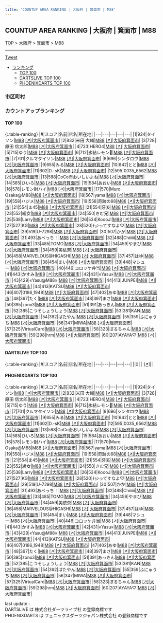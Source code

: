 ```yaml
---
title: 'COUNTUP AREA RANKING | 大阪府 | 箕面市 | M88'
---
```

## COUNTUP AREA RANKING | 大阪府 | 箕面市 | M88

[TOP](/darts/rank/) > [大阪府](/darts/rank/大阪府/) > [箕面市](/darts/rank/大阪府/箕面市/) > M88

___

<a href="https://twitter.com/share?ref_src=twsrc%5Etfw" data-text="COUNTUP AREA RANKING | 大阪府箕面市M88" class="twitter-share-button" data-hashtags="DARTSLIVE,PHOENIXDARTS,darts,ダーツ" data-show-count="false">Tweet</a>

* [ランキング](#カウントアップランキング)
    * [TOP 100](#top-100)
    * [DARTSLIVE TOP 100](#dartslive-top-100)
    * [PHOENIXDARTS TOP 100](#phoenixdarts-top-100)

### 市区町村

<ul>

</ul>

### カウントアップランキング

#### TOP 100



{:.table-ranking}
|#|スコア|名前|店名|所在地|
|---|---|---|---|---|
|1|924|<span class="rank-name-pd">タイソン</span>|<a href="/darts/rank/shops/92679.html">M88</a> <a href="https://vs.phoenixdarts.com/jp/shop/shopDetailInfo/s_92679?s_seq=92679">[↗]</a>|<a href="/darts/rank/大阪府/箕面市">大阪府箕面市</a>|
|2|832|<span class="rank-name-pd"><span class="pro-icon-pd"></span>米田 大輔</span>|<a href="/darts/rank/shops/92679.html">M88</a> <a href="https://vs.phoenixdarts.com/jp/shop/shopDetailInfo/s_92679?s_seq=92679">[↗]</a>|<a href="/darts/rank/大阪府/箕面市">大阪府箕面市</a>|
|3|728|<span class="rank-name-pd">原田 信太郎</span>|<a href="/darts/rank/shops/92679.html">M88</a> <a href="https://vs.phoenixdarts.com/jp/shop/shopDetailInfo/s_92679?s_seq=92679">[↗]</a>|<a href="/darts/rank/大阪府/箕面市">大阪府箕面市</a>|
|4|723|<span class="rank-name-pd">HERO4</span>|<a href="/darts/rank/shops/92679.html">M88</a> <a href="https://vs.phoenixdarts.com/jp/shop/shopDetailInfo/s_92679?s_seq=92679">[↗]</a>|<a href="/darts/rank/大阪府/箕面市">大阪府箕面市</a>|
|5|715|<span class="rank-name-pd">ゆう</span>|<a href="/darts/rank/shops/92679.html">M88</a> <a href="https://vs.phoenixdarts.com/jp/shop/shopDetailInfo/s_92679?s_seq=92679">[↗]</a>|<a href="/darts/rank/大阪府/箕面市">大阪府箕面市</a>|
|6|712|<span class="rank-name-pd">氷結レモン🍋</span>|<a href="/darts/rank/shops/92679.html">M88</a> <a href="https://vs.phoenixdarts.com/jp/shop/shopDetailInfo/s_92679?s_seq=92679">[↗]</a>|<a href="/darts/rank/大阪府/箕面市">大阪府箕面市</a>|
|7|701|<span class="rank-name-pd">クルマタイソン</span>|<a href="/darts/rank/shops/92679.html">M88</a> <a href="https://vs.phoenixdarts.com/jp/shop/shopDetailInfo/s_92679?s_seq=92679">[↗]</a>|<a href="/darts/rank/大阪府/箕面市">大阪府箕面市</a>|
|8|696|<span class="rank-name-pd">シンタロウ</span>|<a href="/darts/rank/shops/92679.html">M88</a> <a href="https://vs.phoenixdarts.com/jp/shop/shopDetailInfo/s_92679?s_seq=92679">[↗]</a>|<a href="/darts/rank/大阪府/箕面市">大阪府箕面市</a>|
|9|655|<span class="rank-name-pd">みる</span>|<a href="/darts/rank/shops/92679.html">M88</a> <a href="https://vs.phoenixdarts.com/jp/shop/shopDetailInfo/s_92679?s_seq=92679">[↗]</a>|<a href="/darts/rank/大阪府/箕面市">大阪府箕面市</a>|
|10|642|<span class="rank-name-pd">とと</span>|<a href="/darts/rank/shops/92679.html">M88</a> <a href="https://vs.phoenixdarts.com/jp/shop/shopDetailInfo/s_92679?s_seq=92679">[↗]</a>|<a href="/darts/rank/大阪府/箕面市">大阪府箕面市</a>|
|11|602|<span class="rank-name-pd">D.-sK</span>|<a href="/darts/rank/shops/92679.html">M88</a> <a href="https://vs.phoenixdarts.com/jp/shop/shopDetailInfo/s_92679?s_seq=92679">[↗]</a>|<a href="/darts/rank/大阪府/箕面市">大阪府箕面市</a>|
|12|595|<span class="rank-name-pd">0035_6562</span>|<a href="/darts/rank/shops/92679.html">M88</a> <a href="https://vs.phoenixdarts.com/jp/shop/shopDetailInfo/s_92679?s_seq=92679">[↗]</a>|<a href="/darts/rank/大阪府/箕面市">大阪府箕面市</a>|
|13|588|<span class="rank-name-pd">CoCo壱おいしいよね</span>|<a href="/darts/rank/shops/92679.html">M88</a> <a href="https://vs.phoenixdarts.com/jp/shop/shopDetailInfo/s_92679?s_seq=92679">[↗]</a>|<a href="/darts/rank/大阪府/箕面市">大阪府箕面市</a>|
|14|585|<span class="rank-name-pd">ひいろ</span>|<a href="/darts/rank/shops/92679.html">M88</a> <a href="https://vs.phoenixdarts.com/jp/shop/shopDetailInfo/s_92679?s_seq=92679">[↗]</a>|<a href="/darts/rank/大阪府/箕面市">大阪府箕面市</a>|
|15|584|<span class="rank-name-pd">あおい</span>|<a href="/darts/rank/shops/92679.html">M88</a> <a href="https://vs.phoenixdarts.com/jp/shop/shopDetailInfo/s_92679?s_seq=92679">[↗]</a>|<a href="/darts/rank/大阪府/箕面市">大阪府箕面市</a>|
|16|578|<span class="rank-name-pd">レモン酎ハイ</span>|<a href="/darts/rank/shops/92679.html">M88</a> <a href="https://vs.phoenixdarts.com/jp/shop/shopDetailInfo/s_92679?s_seq=92679">[↗]</a>|<a href="/darts/rank/大阪府/箕面市">大阪府箕面市</a>|
|17|570|<span class="rank-name-pd">Muro Osaka@M88</span>|<a href="/darts/rank/shops/92679.html">M88</a> <a href="https://vs.phoenixdarts.com/jp/shop/shopDetailInfo/s_92679?s_seq=92679">[↗]</a>|<a href="/darts/rank/大阪府/箕面市">大阪府箕面市</a>|
|18|567|<span class="rank-name-pd">yama</span>|<a href="/darts/rank/shops/92679.html">M88</a> <a href="https://vs.phoenixdarts.com/jp/shop/shopDetailInfo/s_92679?s_seq=92679">[↗]</a>|<a href="/darts/rank/大阪府/箕面市">大阪府箕面市</a>|
|19|558|<span class="rank-name-pd">ハジメ</span>|<a href="/darts/rank/shops/92679.html">M88</a> <a href="https://vs.phoenixdarts.com/jp/shop/shopDetailInfo/s_92679?s_seq=92679">[↗]</a>|<a href="/darts/rank/大阪府/箕面市">大阪府箕面市</a>|
|19|558|<span class="rank-name-pd">奇跡の98</span>|<a href="/darts/rank/shops/92679.html">M88</a> <a href="https://vs.phoenixdarts.com/jp/shop/shopDetailInfo/s_92679?s_seq=92679">[↗]</a>|<a href="/darts/rank/大阪府/箕面市">大阪府箕面市</a>|
|21|554|<span class="rank-name-pd">ま45</span>|<a href="/darts/rank/shops/92679.html">M88</a> <a href="https://vs.phoenixdarts.com/jp/shop/shopDetailInfo/s_92679?s_seq=92679">[↗]</a>|<a href="/darts/rank/大阪府/箕面市">大阪府箕面市</a>|
|21|554|<span class="rank-name-pd">牙亥</span>|<a href="/darts/rank/shops/92679.html">M88</a> <a href="https://vs.phoenixdarts.com/jp/shop/shopDetailInfo/s_92679?s_seq=92679">[↗]</a>|<a href="/darts/rank/大阪府/箕面市">大阪府箕面市</a>|
|23|552|<span class="rank-name-pd">綾女</span>|<a href="/darts/rank/shops/92679.html">M88</a> <a href="https://vs.phoenixdarts.com/jp/shop/shopDetailInfo/s_92679?s_seq=92679">[↗]</a>|<a href="/darts/rank/大阪府/箕面市">大阪府箕面市</a>|
|24|550|<span class="rank-name-pd">きむ兄</span>|<a href="/darts/rank/shops/92679.html">M88</a> <a href="https://vs.phoenixdarts.com/jp/shop/shopDetailInfo/s_92679?s_seq=92679">[↗]</a>|<a href="/darts/rank/大阪府/箕面市">大阪府箕面市</a>|
|25|538|<span class="rank-name-pd">Larry</span>|<a href="/darts/rank/shops/92679.html">M88</a> <a href="https://vs.phoenixdarts.com/jp/shop/shopDetailInfo/s_92679?s_seq=92679">[↗]</a>|<a href="/darts/rank/大阪府/箕面市">大阪府箕面市</a>|
|26|534|<span class="rank-name-pd">KoooJI</span>|<a href="/darts/rank/shops/92679.html">M88</a> <a href="https://vs.phoenixdarts.com/jp/shop/shopDetailInfo/s_92679?s_seq=92679">[↗]</a>|<a href="/darts/rank/大阪府/箕面市">大阪府箕面市</a>|
|27|527|<span class="rank-name-pd">KG</span>|<a href="/darts/rank/shops/92679.html">M88</a> <a href="https://vs.phoenixdarts.com/jp/shop/shopDetailInfo/s_92679?s_seq=92679">[↗]</a>|<a href="/darts/rank/大阪府/箕面市">大阪府箕面市</a>|
|28|520|<span class="rank-name-pd">ﾁｮﾝってすなよ♡</span>|<a href="/darts/rank/shops/92679.html">M88</a> <a href="https://vs.phoenixdarts.com/jp/shop/shopDetailInfo/s_92679?s_seq=92679">[↗]</a>|<a href="/darts/rank/大阪府/箕面市">大阪府箕面市</a>|
|29|519|<span class="rank-name-pd">U-7298</span>|<a href="/darts/rank/shops/92679.html">M88</a> <a href="https://vs.phoenixdarts.com/jp/shop/shopDetailInfo/s_92679?s_seq=92679">[↗]</a>|<a href="/darts/rank/大阪府/箕面市">大阪府箕面市</a>|
|30|507|<span class="rank-name-pd">かか</span>|<a href="/darts/rank/shops/92679.html">M88</a> <a href="https://vs.phoenixdarts.com/jp/shop/shopDetailInfo/s_92679?s_seq=92679">[↗]</a>|<a href="/darts/rank/大阪府/箕面市">大阪府箕面市</a>|
|31|493|<span class="rank-name-pd">あべっち！</span>|<a href="/darts/rank/shops/92679.html">M88</a> <a href="https://vs.phoenixdarts.com/jp/shop/shopDetailInfo/s_92679?s_seq=92679">[↗]</a>|<a href="/darts/rank/大阪府/箕面市">大阪府箕面市</a>|
|32|488|<span class="rank-name-pd">Chiiiiii</span>|<a href="/darts/rank/shops/92679.html">M88</a> <a href="https://vs.phoenixdarts.com/jp/shop/shopDetailInfo/s_92679?s_seq=92679">[↗]</a>|<a href="/darts/rank/大阪府/箕面市">大阪府箕面市</a>|
|33|485|<span class="rank-name-pd">TOMO</span>|<a href="/darts/rank/shops/92679.html">M88</a> <a href="https://vs.phoenixdarts.com/jp/shop/shopDetailInfo/s_92679?s_seq=92679">[↗]</a>|<a href="/darts/rank/大阪府/箕面市">大阪府箕面市</a>|
|34|459|<span class="rank-name-pd">やまぴ</span>|<a href="/darts/rank/shops/92679.html">M88</a> <a href="https://vs.phoenixdarts.com/jp/shop/shopDetailInfo/s_92679?s_seq=92679">[↗]</a>|<a href="/darts/rank/大阪府/箕面市">大阪府箕面市</a>|
|34|459|<span class="rank-name-pd">美依奈</span>|<a href="/darts/rank/shops/92679.html">M88</a> <a href="https://vs.phoenixdarts.com/jp/shop/shopDetailInfo/s_92679?s_seq=92679">[↗]</a>|<a href="/darts/rank/大阪府/箕面市">大阪府箕面市</a>|
|36|458|<span class="rank-name-pd">MARVELOUS@HIGASHI</span>|<a href="/darts/rank/shops/92679.html">M88</a> <a href="https://vs.phoenixdarts.com/jp/shop/shopDetailInfo/s_92679?s_seq=92679">[↗]</a>|<a href="/darts/rank/大阪府/箕面市">大阪府箕面市</a>|
|37|457|<span class="rank-name-pd">はゆ</span>|<a href="/darts/rank/shops/92679.html">M88</a> <a href="https://vs.phoenixdarts.com/jp/shop/shopDetailInfo/s_92679?s_seq=92679">[↗]</a>|<a href="/darts/rank/大阪府/箕面市">大阪府箕面市</a>|
|38|454|<span class="rank-name-pd">まい</span>|<a href="/darts/rank/shops/92679.html">M88</a> <a href="https://vs.phoenixdarts.com/jp/shop/shopDetailInfo/s_92679?s_seq=92679">[↗]</a>|<a href="/darts/rank/大阪府/箕面市">大阪府箕面市</a>|
|39|448|<span class="rank-name-pd">マシュー</span>|<a href="/darts/rank/shops/92679.html">M88</a> <a href="https://vs.phoenixdarts.com/jp/shop/shopDetailInfo/s_92679?s_seq=92679">[↗]</a>|<a href="/darts/rank/大阪府/箕面市">大阪府箕面市</a>|
|40|446|<span class="rank-name-pd">コロッケ弁当</span>|<a href="/darts/rank/shops/92679.html">M88</a> <a href="https://vs.phoenixdarts.com/jp/shop/shopDetailInfo/s_92679?s_seq=92679">[↗]</a>|<a href="/darts/rank/大阪府/箕面市">大阪府箕面市</a>|
|41|443|<span class="rank-name-pd">かすみ</span>|<a href="/darts/rank/shops/92679.html">M88</a> <a href="https://vs.phoenixdarts.com/jp/shop/shopDetailInfo/s_92679?s_seq=92679">[↗]</a>|<a href="/darts/rank/大阪府/箕面市">大阪府箕面市</a>|
|42|431|<span class="rank-name-pd">«Yasu»</span>|<a href="/darts/rank/shops/92679.html">M88</a> <a href="https://vs.phoenixdarts.com/jp/shop/shopDetailInfo/s_92679?s_seq=92679">[↗]</a>|<a href="/darts/rank/大阪府/箕面市">大阪府箕面市</a>|
|43|429|<span class="rank-name-pd">«Yasu@M88»</span>|<a href="/darts/rank/shops/92679.html">M88</a> <a href="https://vs.phoenixdarts.com/jp/shop/shopDetailInfo/s_92679?s_seq=92679">[↗]</a>|<a href="/darts/rank/大阪府/箕面市">大阪府箕面市</a>|
|44|413|<span class="rank-name-pd">JUNPEI</span>|<a href="/darts/rank/shops/92679.html">M88</a> <a href="https://vs.phoenixdarts.com/jp/shop/shopDetailInfo/s_92679?s_seq=92679">[↗]</a>|<a href="/darts/rank/大阪府/箕面市">大阪府箕面市</a>|
|44|413|<span class="rank-name-pd">KATSU</span>|<a href="/darts/rank/shops/92679.html">M88</a> <a href="https://vs.phoenixdarts.com/jp/shop/shopDetailInfo/s_92679?s_seq=92679">[↗]</a>|<a href="/darts/rank/大阪府/箕面市">大阪府箕面市</a>|
|46|407|<span class="rank-name-pd">0186_1948</span>|<a href="/darts/rank/shops/92679.html">M88</a> <a href="https://vs.phoenixdarts.com/jp/shop/shopDetailInfo/s_92679?s_seq=92679">[↗]</a>|<a href="/darts/rank/大阪府/箕面市">大阪府箕面市</a>|
|47|402|<span class="rank-name-pd">あゆ</span>|<a href="/darts/rank/shops/92679.html">M88</a> <a href="https://vs.phoenixdarts.com/jp/shop/shopDetailInfo/s_92679?s_seq=92679">[↗]</a>|<a href="/darts/rank/大阪府/箕面市">大阪府箕面市</a>|
|48|397|<span class="rank-name-pd">たく</span>|<a href="/darts/rank/shops/92679.html">M88</a> <a href="https://vs.phoenixdarts.com/jp/shop/shopDetailInfo/s_92679?s_seq=92679">[↗]</a>|<a href="/darts/rank/大阪府/箕面市">大阪府箕面市</a>|
|48|397|<span class="rank-name-pd">まさ</span>|<a href="/darts/rank/shops/92679.html">M88</a> <a href="https://vs.phoenixdarts.com/jp/shop/shopDetailInfo/s_92679?s_seq=92679">[↗]</a>|<a href="/darts/rank/大阪府/箕面市">大阪府箕面市</a>|
|50|395|<span class="rank-name-pd">zono3</span>|<a href="/darts/rank/shops/92679.html">M88</a> <a href="https://vs.phoenixdarts.com/jp/shop/shopDetailInfo/s_92679?s_seq=92679">[↗]</a>|<a href="/darts/rank/大阪府/箕面市">大阪府箕面市</a>|
|51|391|<span class="rank-name-pd">あっきん</span>|<a href="/darts/rank/shops/92679.html">M88</a> <a href="https://vs.phoenixdarts.com/jp/shop/shopDetailInfo/s_92679?s_seq=92679">[↗]</a>|<a href="/darts/rank/大阪府/箕面市">大阪府箕面市</a>|
|52|385|<span class="rank-name-pd">こつそしょうしょう</span>|<a href="/darts/rank/shops/92679.html">M88</a> <a href="https://vs.phoenixdarts.com/jp/shop/shopDetailInfo/s_92679?s_seq=92679">[↗]</a>|<a href="/darts/rank/大阪府/箕面市">大阪府箕面市</a>|
|53|381|<span class="rank-name-pd">KAN</span>|<a href="/darts/rank/shops/92679.html">M88</a> <a href="https://vs.phoenixdarts.com/jp/shop/shopDetailInfo/s_92679?s_seq=92679">[↗]</a>|<a href="/darts/rank/大阪府/箕面市">大阪府箕面市</a>|
|54|362|<span class="rank-name-pd">ばたやん</span>|<a href="/darts/rank/shops/92679.html">M88</a> <a href="https://vs.phoenixdarts.com/jp/shop/shopDetailInfo/s_92679?s_seq=92679">[↗]</a>|<a href="/darts/rank/大阪府/箕面市">大阪府箕面市</a>|
|55|359|<span class="rank-name-pd">ふにゅうち</span>|<a href="/darts/rank/shops/92679.html">M88</a> <a href="https://vs.phoenixdarts.com/jp/shop/shopDetailInfo/s_92679?s_seq=92679">[↗]</a>|<a href="/darts/rank/大阪府/箕面市">大阪府箕面市</a>|
|56|347|<span class="rank-name-pd">MIWA</span>|<a href="/darts/rank/shops/92679.html">M88</a> <a href="https://vs.phoenixdarts.com/jp/shop/shopDetailInfo/s_92679?s_seq=92679">[↗]</a>|<a href="/darts/rank/大阪府/箕面市">大阪府箕面市</a>|
|57|325|<span class="rank-name-pd">VirtualCard</span>|<a href="/darts/rank/shops/92679.html">M88</a> <a href="https://vs.phoenixdarts.com/jp/shop/shopDetailInfo/s_92679?s_seq=92679">[↗]</a>|<a href="/darts/rank/大阪府/箕面市">大阪府箕面市</a>|
|58|323|<span class="rank-name-pd">ぼるちゃん</span>|<a href="/darts/rank/shops/92679.html">M88</a> <a href="https://vs.phoenixdarts.com/jp/shop/shopDetailInfo/s_92679?s_seq=92679">[↗]</a>|<a href="/darts/rank/大阪府/箕面市">大阪府箕面市</a>|
|59|298|<span class="rank-name-pd">hrm</span>|<a href="/darts/rank/shops/92679.html">M88</a> <a href="https://vs.phoenixdarts.com/jp/shop/shopDetailInfo/s_92679?s_seq=92679">[↗]</a>|<a href="/darts/rank/大阪府/箕面市">大阪府箕面市</a>|
|60|207|<span class="rank-name-pd">AYAYA♡</span>|<a href="/darts/rank/shops/92679.html">M88</a> <a href="https://vs.phoenixdarts.com/jp/shop/shopDetailInfo/s_92679?s_seq=92679">[↗]</a>|<a href="/darts/rank/大阪府/箕面市">大阪府箕面市</a>|


#### DARTSLIVE TOP 100



{:.table-ranking}
|#|スコア|名前|店名|所在地|
|---|---|---|---|---|
||0|<span class="rank-name-dl"> </span>|<a href="/darts/rank/shops/.html"></a> <a href="">[↗]</a>|<a href="/darts/rank//"></a>|


#### PHOENIXDARTS TOP 100



{:.table-ranking}
|#|スコア|名前|店名|所在地|
|---|---|---|---|---|
|1|924|<span class="rank-name-pd">タイソン</span>|<a href="/darts/rank/shops/92679.html">M88</a> <a href="https://vs.phoenixdarts.com/jp/shop/shopDetailInfo/s_92679?s_seq=92679">[↗]</a>|<a href="/darts/rank/大阪府/箕面市">大阪府箕面市</a>|
|2|832|<span class="rank-name-pd"><span class="pro-icon-pd"></span>米田 大輔</span>|<a href="/darts/rank/shops/92679.html">M88</a> <a href="https://vs.phoenixdarts.com/jp/shop/shopDetailInfo/s_92679?s_seq=92679">[↗]</a>|<a href="/darts/rank/大阪府/箕面市">大阪府箕面市</a>|
|3|728|<span class="rank-name-pd">原田 信太郎</span>|<a href="/darts/rank/shops/92679.html">M88</a> <a href="https://vs.phoenixdarts.com/jp/shop/shopDetailInfo/s_92679?s_seq=92679">[↗]</a>|<a href="/darts/rank/大阪府/箕面市">大阪府箕面市</a>|
|4|723|<span class="rank-name-pd">HERO4</span>|<a href="/darts/rank/shops/92679.html">M88</a> <a href="https://vs.phoenixdarts.com/jp/shop/shopDetailInfo/s_92679?s_seq=92679">[↗]</a>|<a href="/darts/rank/大阪府/箕面市">大阪府箕面市</a>|
|5|715|<span class="rank-name-pd">ゆう</span>|<a href="/darts/rank/shops/92679.html">M88</a> <a href="https://vs.phoenixdarts.com/jp/shop/shopDetailInfo/s_92679?s_seq=92679">[↗]</a>|<a href="/darts/rank/大阪府/箕面市">大阪府箕面市</a>|
|6|712|<span class="rank-name-pd">氷結レモン🍋</span>|<a href="/darts/rank/shops/92679.html">M88</a> <a href="https://vs.phoenixdarts.com/jp/shop/shopDetailInfo/s_92679?s_seq=92679">[↗]</a>|<a href="/darts/rank/大阪府/箕面市">大阪府箕面市</a>|
|7|701|<span class="rank-name-pd">クルマタイソン</span>|<a href="/darts/rank/shops/92679.html">M88</a> <a href="https://vs.phoenixdarts.com/jp/shop/shopDetailInfo/s_92679?s_seq=92679">[↗]</a>|<a href="/darts/rank/大阪府/箕面市">大阪府箕面市</a>|
|8|696|<span class="rank-name-pd">シンタロウ</span>|<a href="/darts/rank/shops/92679.html">M88</a> <a href="https://vs.phoenixdarts.com/jp/shop/shopDetailInfo/s_92679?s_seq=92679">[↗]</a>|<a href="/darts/rank/大阪府/箕面市">大阪府箕面市</a>|
|9|655|<span class="rank-name-pd">みる</span>|<a href="/darts/rank/shops/92679.html">M88</a> <a href="https://vs.phoenixdarts.com/jp/shop/shopDetailInfo/s_92679?s_seq=92679">[↗]</a>|<a href="/darts/rank/大阪府/箕面市">大阪府箕面市</a>|
|10|642|<span class="rank-name-pd">とと</span>|<a href="/darts/rank/shops/92679.html">M88</a> <a href="https://vs.phoenixdarts.com/jp/shop/shopDetailInfo/s_92679?s_seq=92679">[↗]</a>|<a href="/darts/rank/大阪府/箕面市">大阪府箕面市</a>|
|11|602|<span class="rank-name-pd">D.-sK</span>|<a href="/darts/rank/shops/92679.html">M88</a> <a href="https://vs.phoenixdarts.com/jp/shop/shopDetailInfo/s_92679?s_seq=92679">[↗]</a>|<a href="/darts/rank/大阪府/箕面市">大阪府箕面市</a>|
|12|595|<span class="rank-name-pd">0035_6562</span>|<a href="/darts/rank/shops/92679.html">M88</a> <a href="https://vs.phoenixdarts.com/jp/shop/shopDetailInfo/s_92679?s_seq=92679">[↗]</a>|<a href="/darts/rank/大阪府/箕面市">大阪府箕面市</a>|
|13|588|<span class="rank-name-pd">CoCo壱おいしいよね</span>|<a href="/darts/rank/shops/92679.html">M88</a> <a href="https://vs.phoenixdarts.com/jp/shop/shopDetailInfo/s_92679?s_seq=92679">[↗]</a>|<a href="/darts/rank/大阪府/箕面市">大阪府箕面市</a>|
|14|585|<span class="rank-name-pd">ひいろ</span>|<a href="/darts/rank/shops/92679.html">M88</a> <a href="https://vs.phoenixdarts.com/jp/shop/shopDetailInfo/s_92679?s_seq=92679">[↗]</a>|<a href="/darts/rank/大阪府/箕面市">大阪府箕面市</a>|
|15|584|<span class="rank-name-pd">あおい</span>|<a href="/darts/rank/shops/92679.html">M88</a> <a href="https://vs.phoenixdarts.com/jp/shop/shopDetailInfo/s_92679?s_seq=92679">[↗]</a>|<a href="/darts/rank/大阪府/箕面市">大阪府箕面市</a>|
|16|578|<span class="rank-name-pd">レモン酎ハイ</span>|<a href="/darts/rank/shops/92679.html">M88</a> <a href="https://vs.phoenixdarts.com/jp/shop/shopDetailInfo/s_92679?s_seq=92679">[↗]</a>|<a href="/darts/rank/大阪府/箕面市">大阪府箕面市</a>|
|17|570|<span class="rank-name-pd">Muro Osaka@M88</span>|<a href="/darts/rank/shops/92679.html">M88</a> <a href="https://vs.phoenixdarts.com/jp/shop/shopDetailInfo/s_92679?s_seq=92679">[↗]</a>|<a href="/darts/rank/大阪府/箕面市">大阪府箕面市</a>|
|18|567|<span class="rank-name-pd">yama</span>|<a href="/darts/rank/shops/92679.html">M88</a> <a href="https://vs.phoenixdarts.com/jp/shop/shopDetailInfo/s_92679?s_seq=92679">[↗]</a>|<a href="/darts/rank/大阪府/箕面市">大阪府箕面市</a>|
|19|558|<span class="rank-name-pd">ハジメ</span>|<a href="/darts/rank/shops/92679.html">M88</a> <a href="https://vs.phoenixdarts.com/jp/shop/shopDetailInfo/s_92679?s_seq=92679">[↗]</a>|<a href="/darts/rank/大阪府/箕面市">大阪府箕面市</a>|
|19|558|<span class="rank-name-pd">奇跡の98</span>|<a href="/darts/rank/shops/92679.html">M88</a> <a href="https://vs.phoenixdarts.com/jp/shop/shopDetailInfo/s_92679?s_seq=92679">[↗]</a>|<a href="/darts/rank/大阪府/箕面市">大阪府箕面市</a>|
|21|554|<span class="rank-name-pd">ま45</span>|<a href="/darts/rank/shops/92679.html">M88</a> <a href="https://vs.phoenixdarts.com/jp/shop/shopDetailInfo/s_92679?s_seq=92679">[↗]</a>|<a href="/darts/rank/大阪府/箕面市">大阪府箕面市</a>|
|21|554|<span class="rank-name-pd">牙亥</span>|<a href="/darts/rank/shops/92679.html">M88</a> <a href="https://vs.phoenixdarts.com/jp/shop/shopDetailInfo/s_92679?s_seq=92679">[↗]</a>|<a href="/darts/rank/大阪府/箕面市">大阪府箕面市</a>|
|23|552|<span class="rank-name-pd">綾女</span>|<a href="/darts/rank/shops/92679.html">M88</a> <a href="https://vs.phoenixdarts.com/jp/shop/shopDetailInfo/s_92679?s_seq=92679">[↗]</a>|<a href="/darts/rank/大阪府/箕面市">大阪府箕面市</a>|
|24|550|<span class="rank-name-pd">きむ兄</span>|<a href="/darts/rank/shops/92679.html">M88</a> <a href="https://vs.phoenixdarts.com/jp/shop/shopDetailInfo/s_92679?s_seq=92679">[↗]</a>|<a href="/darts/rank/大阪府/箕面市">大阪府箕面市</a>|
|25|538|<span class="rank-name-pd">Larry</span>|<a href="/darts/rank/shops/92679.html">M88</a> <a href="https://vs.phoenixdarts.com/jp/shop/shopDetailInfo/s_92679?s_seq=92679">[↗]</a>|<a href="/darts/rank/大阪府/箕面市">大阪府箕面市</a>|
|26|534|<span class="rank-name-pd">KoooJI</span>|<a href="/darts/rank/shops/92679.html">M88</a> <a href="https://vs.phoenixdarts.com/jp/shop/shopDetailInfo/s_92679?s_seq=92679">[↗]</a>|<a href="/darts/rank/大阪府/箕面市">大阪府箕面市</a>|
|27|527|<span class="rank-name-pd">KG</span>|<a href="/darts/rank/shops/92679.html">M88</a> <a href="https://vs.phoenixdarts.com/jp/shop/shopDetailInfo/s_92679?s_seq=92679">[↗]</a>|<a href="/darts/rank/大阪府/箕面市">大阪府箕面市</a>|
|28|520|<span class="rank-name-pd">ﾁｮﾝってすなよ♡</span>|<a href="/darts/rank/shops/92679.html">M88</a> <a href="https://vs.phoenixdarts.com/jp/shop/shopDetailInfo/s_92679?s_seq=92679">[↗]</a>|<a href="/darts/rank/大阪府/箕面市">大阪府箕面市</a>|
|29|519|<span class="rank-name-pd">U-7298</span>|<a href="/darts/rank/shops/92679.html">M88</a> <a href="https://vs.phoenixdarts.com/jp/shop/shopDetailInfo/s_92679?s_seq=92679">[↗]</a>|<a href="/darts/rank/大阪府/箕面市">大阪府箕面市</a>|
|30|507|<span class="rank-name-pd">かか</span>|<a href="/darts/rank/shops/92679.html">M88</a> <a href="https://vs.phoenixdarts.com/jp/shop/shopDetailInfo/s_92679?s_seq=92679">[↗]</a>|<a href="/darts/rank/大阪府/箕面市">大阪府箕面市</a>|
|31|493|<span class="rank-name-pd">あべっち！</span>|<a href="/darts/rank/shops/92679.html">M88</a> <a href="https://vs.phoenixdarts.com/jp/shop/shopDetailInfo/s_92679?s_seq=92679">[↗]</a>|<a href="/darts/rank/大阪府/箕面市">大阪府箕面市</a>|
|32|488|<span class="rank-name-pd">Chiiiiii</span>|<a href="/darts/rank/shops/92679.html">M88</a> <a href="https://vs.phoenixdarts.com/jp/shop/shopDetailInfo/s_92679?s_seq=92679">[↗]</a>|<a href="/darts/rank/大阪府/箕面市">大阪府箕面市</a>|
|33|485|<span class="rank-name-pd">TOMO</span>|<a href="/darts/rank/shops/92679.html">M88</a> <a href="https://vs.phoenixdarts.com/jp/shop/shopDetailInfo/s_92679?s_seq=92679">[↗]</a>|<a href="/darts/rank/大阪府/箕面市">大阪府箕面市</a>|
|34|459|<span class="rank-name-pd">やまぴ</span>|<a href="/darts/rank/shops/92679.html">M88</a> <a href="https://vs.phoenixdarts.com/jp/shop/shopDetailInfo/s_92679?s_seq=92679">[↗]</a>|<a href="/darts/rank/大阪府/箕面市">大阪府箕面市</a>|
|34|459|<span class="rank-name-pd">美依奈</span>|<a href="/darts/rank/shops/92679.html">M88</a> <a href="https://vs.phoenixdarts.com/jp/shop/shopDetailInfo/s_92679?s_seq=92679">[↗]</a>|<a href="/darts/rank/大阪府/箕面市">大阪府箕面市</a>|
|36|458|<span class="rank-name-pd">MARVELOUS@HIGASHI</span>|<a href="/darts/rank/shops/92679.html">M88</a> <a href="https://vs.phoenixdarts.com/jp/shop/shopDetailInfo/s_92679?s_seq=92679">[↗]</a>|<a href="/darts/rank/大阪府/箕面市">大阪府箕面市</a>|
|37|457|<span class="rank-name-pd">はゆ</span>|<a href="/darts/rank/shops/92679.html">M88</a> <a href="https://vs.phoenixdarts.com/jp/shop/shopDetailInfo/s_92679?s_seq=92679">[↗]</a>|<a href="/darts/rank/大阪府/箕面市">大阪府箕面市</a>|
|38|454|<span class="rank-name-pd">まい</span>|<a href="/darts/rank/shops/92679.html">M88</a> <a href="https://vs.phoenixdarts.com/jp/shop/shopDetailInfo/s_92679?s_seq=92679">[↗]</a>|<a href="/darts/rank/大阪府/箕面市">大阪府箕面市</a>|
|39|448|<span class="rank-name-pd">マシュー</span>|<a href="/darts/rank/shops/92679.html">M88</a> <a href="https://vs.phoenixdarts.com/jp/shop/shopDetailInfo/s_92679?s_seq=92679">[↗]</a>|<a href="/darts/rank/大阪府/箕面市">大阪府箕面市</a>|
|40|446|<span class="rank-name-pd">コロッケ弁当</span>|<a href="/darts/rank/shops/92679.html">M88</a> <a href="https://vs.phoenixdarts.com/jp/shop/shopDetailInfo/s_92679?s_seq=92679">[↗]</a>|<a href="/darts/rank/大阪府/箕面市">大阪府箕面市</a>|
|41|443|<span class="rank-name-pd">かすみ</span>|<a href="/darts/rank/shops/92679.html">M88</a> <a href="https://vs.phoenixdarts.com/jp/shop/shopDetailInfo/s_92679?s_seq=92679">[↗]</a>|<a href="/darts/rank/大阪府/箕面市">大阪府箕面市</a>|
|42|431|<span class="rank-name-pd">«Yasu»</span>|<a href="/darts/rank/shops/92679.html">M88</a> <a href="https://vs.phoenixdarts.com/jp/shop/shopDetailInfo/s_92679?s_seq=92679">[↗]</a>|<a href="/darts/rank/大阪府/箕面市">大阪府箕面市</a>|
|43|429|<span class="rank-name-pd">«Yasu@M88»</span>|<a href="/darts/rank/shops/92679.html">M88</a> <a href="https://vs.phoenixdarts.com/jp/shop/shopDetailInfo/s_92679?s_seq=92679">[↗]</a>|<a href="/darts/rank/大阪府/箕面市">大阪府箕面市</a>|
|44|413|<span class="rank-name-pd">JUNPEI</span>|<a href="/darts/rank/shops/92679.html">M88</a> <a href="https://vs.phoenixdarts.com/jp/shop/shopDetailInfo/s_92679?s_seq=92679">[↗]</a>|<a href="/darts/rank/大阪府/箕面市">大阪府箕面市</a>|
|44|413|<span class="rank-name-pd">KATSU</span>|<a href="/darts/rank/shops/92679.html">M88</a> <a href="https://vs.phoenixdarts.com/jp/shop/shopDetailInfo/s_92679?s_seq=92679">[↗]</a>|<a href="/darts/rank/大阪府/箕面市">大阪府箕面市</a>|
|46|407|<span class="rank-name-pd">0186_1948</span>|<a href="/darts/rank/shops/92679.html">M88</a> <a href="https://vs.phoenixdarts.com/jp/shop/shopDetailInfo/s_92679?s_seq=92679">[↗]</a>|<a href="/darts/rank/大阪府/箕面市">大阪府箕面市</a>|
|47|402|<span class="rank-name-pd">あゆ</span>|<a href="/darts/rank/shops/92679.html">M88</a> <a href="https://vs.phoenixdarts.com/jp/shop/shopDetailInfo/s_92679?s_seq=92679">[↗]</a>|<a href="/darts/rank/大阪府/箕面市">大阪府箕面市</a>|
|48|397|<span class="rank-name-pd">たく</span>|<a href="/darts/rank/shops/92679.html">M88</a> <a href="https://vs.phoenixdarts.com/jp/shop/shopDetailInfo/s_92679?s_seq=92679">[↗]</a>|<a href="/darts/rank/大阪府/箕面市">大阪府箕面市</a>|
|48|397|<span class="rank-name-pd">まさ</span>|<a href="/darts/rank/shops/92679.html">M88</a> <a href="https://vs.phoenixdarts.com/jp/shop/shopDetailInfo/s_92679?s_seq=92679">[↗]</a>|<a href="/darts/rank/大阪府/箕面市">大阪府箕面市</a>|
|50|395|<span class="rank-name-pd">zono3</span>|<a href="/darts/rank/shops/92679.html">M88</a> <a href="https://vs.phoenixdarts.com/jp/shop/shopDetailInfo/s_92679?s_seq=92679">[↗]</a>|<a href="/darts/rank/大阪府/箕面市">大阪府箕面市</a>|
|51|391|<span class="rank-name-pd">あっきん</span>|<a href="/darts/rank/shops/92679.html">M88</a> <a href="https://vs.phoenixdarts.com/jp/shop/shopDetailInfo/s_92679?s_seq=92679">[↗]</a>|<a href="/darts/rank/大阪府/箕面市">大阪府箕面市</a>|
|52|385|<span class="rank-name-pd">こつそしょうしょう</span>|<a href="/darts/rank/shops/92679.html">M88</a> <a href="https://vs.phoenixdarts.com/jp/shop/shopDetailInfo/s_92679?s_seq=92679">[↗]</a>|<a href="/darts/rank/大阪府/箕面市">大阪府箕面市</a>|
|53|381|<span class="rank-name-pd">KAN</span>|<a href="/darts/rank/shops/92679.html">M88</a> <a href="https://vs.phoenixdarts.com/jp/shop/shopDetailInfo/s_92679?s_seq=92679">[↗]</a>|<a href="/darts/rank/大阪府/箕面市">大阪府箕面市</a>|
|54|362|<span class="rank-name-pd">ばたやん</span>|<a href="/darts/rank/shops/92679.html">M88</a> <a href="https://vs.phoenixdarts.com/jp/shop/shopDetailInfo/s_92679?s_seq=92679">[↗]</a>|<a href="/darts/rank/大阪府/箕面市">大阪府箕面市</a>|
|55|359|<span class="rank-name-pd">ふにゅうち</span>|<a href="/darts/rank/shops/92679.html">M88</a> <a href="https://vs.phoenixdarts.com/jp/shop/shopDetailInfo/s_92679?s_seq=92679">[↗]</a>|<a href="/darts/rank/大阪府/箕面市">大阪府箕面市</a>|
|56|347|<span class="rank-name-pd">MIWA</span>|<a href="/darts/rank/shops/92679.html">M88</a> <a href="https://vs.phoenixdarts.com/jp/shop/shopDetailInfo/s_92679?s_seq=92679">[↗]</a>|<a href="/darts/rank/大阪府/箕面市">大阪府箕面市</a>|
|57|325|<span class="rank-name-pd">VirtualCard</span>|<a href="/darts/rank/shops/92679.html">M88</a> <a href="https://vs.phoenixdarts.com/jp/shop/shopDetailInfo/s_92679?s_seq=92679">[↗]</a>|<a href="/darts/rank/大阪府/箕面市">大阪府箕面市</a>|
|58|323|<span class="rank-name-pd">ぼるちゃん</span>|<a href="/darts/rank/shops/92679.html">M88</a> <a href="https://vs.phoenixdarts.com/jp/shop/shopDetailInfo/s_92679?s_seq=92679">[↗]</a>|<a href="/darts/rank/大阪府/箕面市">大阪府箕面市</a>|
|59|298|<span class="rank-name-pd">hrm</span>|<a href="/darts/rank/shops/92679.html">M88</a> <a href="https://vs.phoenixdarts.com/jp/shop/shopDetailInfo/s_92679?s_seq=92679">[↗]</a>|<a href="/darts/rank/大阪府/箕面市">大阪府箕面市</a>|
|60|207|<span class="rank-name-pd">AYAYA♡</span>|<a href="/darts/rank/shops/92679.html">M88</a> <a href="https://vs.phoenixdarts.com/jp/shop/shopDetailInfo/s_92679?s_seq=92679">[↗]</a>|<a href="/darts/rank/大阪府/箕面市">大阪府箕面市</a>|


<div class="footer border-top border-gray-light mt-5 pt-3 text-right text-gray">
    last update : <span style="font-weight: italic" id="foot_last_modified"></span><br />
    DARTSLIVE は 株式会社ダーツライブ社 の登録商標です<br />
    PHOENIXDARTS は フェニックスダーツジャパン株式会社 の登録商標です<br />
</div>

<script src="https://cdnjs.cloudflare.com/ajax/libs/jquery.tablesorter/2.31.3/js/jquery.tablesorter.min.js" integrity="sha512-qzgd5cYSZcosqpzpn7zF2ZId8f/8CHmFKZ8j7mU4OUXTNRd5g+ZHBPsgKEwoqxCtdQvExE5LprwwPAgoicguNg==" crossorigin="anonymous" referrerpolicy="no-referrer"></script>
<link rel="stylesheet" href="https://cdnjs.cloudflare.com/ajax/libs/jquery.tablesorter/2.31.3/css/theme.default.min.css" integrity="sha512-wghhOJkjQX0Lh3NSWvNKeZ0ZpNn+SPVXX1Qyc9OCaogADktxrBiBdKGDoqVUOyhStvMBmJQ8ZdMHiR3wuEq8+w==" crossorigin="anonymous" referrerpolicy="no-referrer" />
<script>
$(function() {
    $(".table-ranking").tablesorter({sortList:[[0, 0]]});
    $("#foot_last_modified").text(formatDate(new Date(document.lastModified), 'yyyy-MM-dd HH:mm:ss'));
});
</script>

<script async src="https://platform.twitter.com/widgets.js" charset="utf-8"></script>